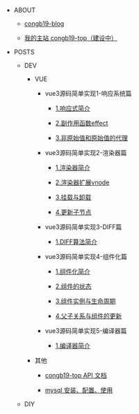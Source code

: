 - ABOUT

  - [congb19-blog](/)

  - [我的主站 congb19-top（建设中）](http://www.congb19.com)

- POSTS

  - DEV

    - VUE

      - vue3源码简单实现1-响应系统篇

        - [1.响应式简介](src/vue/vue3源码简单实现1-响应系统篇/1.响应式简介.md)

        - [2.副作用函数effect](src/vue/vue3源码简单实现1-响应系统篇/2.副作用函数effect.md)

        - [3.非原始值和原始值的代理](src/vue/vue3源码简单实现1-响应系统篇/3.非原始值和原始值的代理.md)

      - vue3源码简单实现2-渲染器篇

        - [1.渲染器简介](src/vue/vue3源码简单实现2-渲染器篇/1.渲染器简介.md)

        - [2.渲染器扩展vnode](src/vue/vue3源码简单实现2-渲染器篇/2.渲染器扩展vnode.md)

        - [3.挂载与卸载](src/vue/vue3源码简单实现2-渲染器篇/3.挂载与卸载.md)

        - [4.更新子节点](src/vue/vue3源码简单实现2-渲染器篇/4.更新子节点.md)

      - vue3源码简单实现3-DIFF篇

        - [1.DIFF算法简介](src/vue/vue3源码简单实现3-DIFF篇/1.DIFF算法简介.md)

      - vue3源码简单实现4-组件化篇

        - [1.组件化简介](src/vue/vue3源码简单实现4-组件化篇/1.组件化简介.md)

        - [2.组件的状态](src/vue/vue3源码简单实现4-组件化篇/2.组件的状态.md)

        - [3.组件实例与生命周期](src/vue/vue3源码简单实现4-组件化篇/3.组件实例与生命周期.md)

        - [4.父子关系与组件的更新](src/vue/vue3源码简单实现4-组件化篇/4.父子关系与组件的更新.md)

      - vue3源码简单实现5-编译器篇
      
        - [1.编译器简介](src/vue/vue3源码简单实现5-编译器篇/1.编译器简介.md)

    - 其他

      - [congb19-top API 文档](src/dev/api.md)

      - [mysql 安装、配置、使用](src/dev/mysql.md)

      <!-- - [精弘论坛](src/develop/jhlt.md) -->

  <!-- - 毕设

    - [论文草稿](src/vmrs/final.md)

    - [外文翻译](src/vmrs/translate.md)

    - [VMRS API 文档](src/vmrs/api.md)

    - [周报 Weekly Report](src/vmrs/weekly.md)

  - 工作

    - [实习报告\_阔知](src/work/internship_kuozhi.md)

    - [工作笔记\_恒生](src/work/note.md) -->

  - DIY